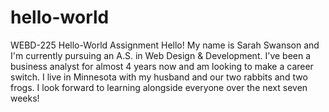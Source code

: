 # hello-world
WEBD-225 Hello-World Assignment
Hello! My name is Sarah Swanson and I'm currently pursuing an A.S. in Web Design & Development. I've been a business analyst for almost 4 years now and am looking to make a career switch. I live in Minnesota with my husband and our two rabbits and two frogs. I look forward to learning alongside everyone over the next seven weeks!
